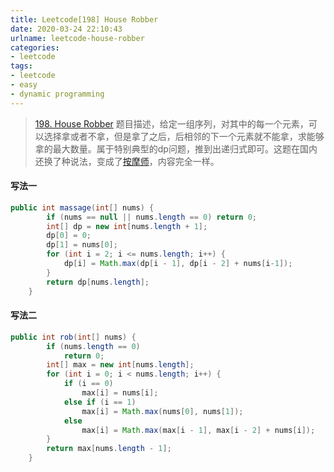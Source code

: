 ```yaml
---
title: Leetcode[198] House Robber
date: 2020-03-24 22:10:43
urlname: leetcode-house-robber
categories:
- leetcode
tags:
- leetcode
- easy
- dynamic programming
---
```


>[198. House Robber](https://leetcode.com/problems/house-robber/)
题目描述，给定一组序列，对其中的每一个元素，可以选择拿或者不拿，但是拿了之后，后相邻的下一个元素就不能拿，求能够拿的最大数量。属于特别典型的dp问题，推到出递归式即可。这题在国内还换了种说法，变成了[按摩师](https://leetcode-cn.com/problems/the-masseuse-lcci/)，内容完全一样。

<!-- more-->

#### 写法一
```java
public int massage(int[] nums) {
        if (nums == null || nums.length == 0) return 0;
        int[] dp = new int[nums.length + 1];
        dp[0] = 0;
        dp[1] = nums[0];
        for (int i = 2; i <= nums.length; i++) {
            dp[i] = Math.max(dp[i - 1], dp[i - 2] + nums[i-1]);
        }
        return dp[nums.length];
    }
```

#### 写法二
```java
public int rob(int[] nums) {
        if (nums.length == 0)
            return 0;
        int[] max = new int[nums.length];
        for (int i = 0; i < nums.length; i++) {
            if (i == 0)
                max[i] = nums[i];
            else if (i == 1)
                max[i] = Math.max(nums[0], nums[1]);
            else
                max[i] = Math.max(max[i - 1], max[i - 2] + nums[i]);
        }
        return max[nums.length - 1];
    }
```
